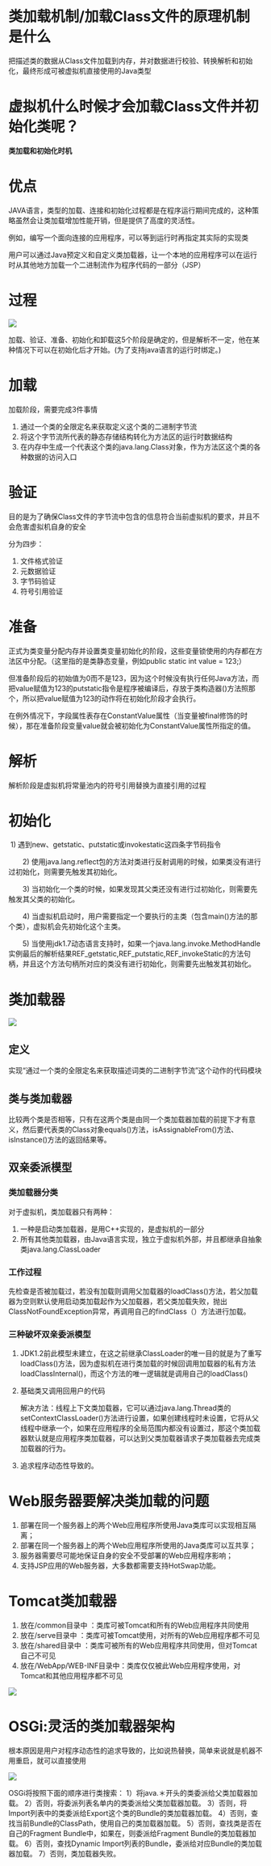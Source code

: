 # 类加载机制/加载Class文件的原理机制是什么

把描述类的数据从Class文件加载到内存，并对数据进行校验、转换解析和初始化，最终形成可被虚拟机直接使用的Java类型



# 虚拟机什么时候才会加载Class文件并初始化类呢？

**类加载和初始化时机**





# 优点

JAVA语言，类型的加载、连接和初始化过程都是在程序运行期间完成的，这种策略虽然会让类加载增加性能开销，但是提供了高度的灵活性。

例如，编写一个面向连接的应用程序，可以等到运行时再指定其实际的实现类

​			用户可以通过Java预定义和自定义类加载器，让一个本地的应用程序可以在运行时从其他地方加载一个二进制流作为程序代码的一部分（JSP）



# 过程

![](../pic/微信图片_20191208202446.jpg)

加载、验证、准备、初始化和卸载这5个阶段是确定的，但是解析不一定，他在某种情况下可以在初始化后才开始。(为了支持java语言的运行时绑定。)







# 加载

加载阶段，需要完成3件事情

1. 通过一个类的全限定名来获取定义这个类的二进制字节流
2. 将这个字节流所代表的静态存储结构转化为方法区的运行时数据结构
3. 在内存中生成一个代表这个类的java.lang.Class对象，作为方法区这个类的各种数据的访问入口



# 验证

目的是为了确保Class文件的字节流中包含的信息符合当前虚拟机的要求，并且不会危害虚拟机自身的安全

分为四步：

1. 文件格式验证
2. 元数据验证
3. 字节码验证
4. 符号引用验证







# 准备

​	正式为类变量分配内存并设置类变量初始化的阶段，这些变量锁使用的内存都在方法区中分配。（这里指的是类静态变量，例如public static int value = 123;）

​	但准备阶段后的初始值为0而不是123，因为这个时候没有执行任何Java方法，而把value赋值为123的putstatic指令是程序被编译后，存放于类构造器<clinit>()方法照那个，所以把value赋值为123的动作将在初始化阶段才会执行。

​	在例外情况下，字段属性表存在ConstantValue属性（当变量被final修饰的时候），那在准备阶段变量value就会被初始化为ConstantValue属性所指定的值。







# 解析

解析阶段是虚拟机将常量池内的符号引用替换为直接引用的过程





# 初始化

​	    1) 遇到new、getstatic、putstatic或invokestatic这四条字节码指令


　　2) 使用java.lang.reflect包的方法对类进行反射调用的时候，如果类没有进行过初始化，则需要先触发其初始化。

　　3) 当初始化一个类的时候，如果发现其父类还没有进行过初始化，则需要先触发其父类的初始化。

　　4) 当虚拟机启动时，用户需要指定一个要执行的主类（包含main()方法的那个类），虚拟机会先初始化这个主类。

　　5) 当使用jdk1.7动态语言支持时，如果一个java.lang.invoke.MethodHandle实例最后的解析结果REF_getstatic,REF_putstatic,REF_invokeStatic的方法句柄，并且这个方法句柄所对应的类没有进行初始化，则需要先出触发其初始化。



# 类加载器

![](../pic/9370915a66d1ab877e328a796da8e77.jpg)

## 定义

实现“通过一个类的全限定名来获取描述词类的二进制字节流”这个动作的代码模块





## 类与类加载器

比较两个类是否相等，只有在这两个类是由同一个类加载器加载的前提下才有意义，然后要代表类的Class对象equals()方法，isAssignableFrom()方法、isInstance()方法的返回结果等。







## 双亲委派模型

### 类加载器分类

对于虚拟机，类加载器只有两种：

1. 一种是启动类加载器，是用C++实现的，是虚拟机的一部分
2. 所有其他类加载器，由Java语言实现，独立于虚拟机外部，并且都继承自抽象类java.lang.ClassLoader





### 工作过程

先检查是否被加载过，若没有加载则调用父加载器的loadClass()方法，若父加载器为空则默认使用启动类加载起作为父加载器，若父类加载失败，抛出ClassNotFoundException异常，再调用自己的findClass（）方法进行加载。









### 三种破坏双亲委派模型

1. JDK1.2前此模型未建立，在这之前继承ClassLoader的唯一目的就是为了重写loadClass()方法，因为虚拟机在进行类加载的时候回调用加载器的私有方法loadClassInternal()，而这个方法的唯一逻辑就是调用自己的loadClass()

2. 基础类又调用回用户的代码

   解决方法：线程上下文类加载器，它可以通过java.lang.Thread类的setContextClassLoader()方法进行设置，如果创建线程时未设置，它将从父线程中继承一个，如果在应用程序的全局范围内都没有设置过，那这个类加载器默认就是应用程序类加载器，可以达到父类加载器请求子类加载器去完成类加载器的行为。

3. 追求程序动态性导致的。



# Web服务器要解决类加载的问题

1. 部署在同一个服务器上的两个Web应用程序所使用Java类库可以实现相互隔离；
2. 部署在同一个服务器上的两个Web应用程序所使用的Java类库可以互共享；
3. 服务器需要尽可能地保证自身的安全不受部署的Web应用程序影响；
4. 支持JSP应用的Web服务器，大多数都需要支持HotSwap功能。





# Tomcat类加载器

1. 放在/common目录中				 ：类库可被Tomcat和所有的Web应用程序共同使用
2. 放在/serve目录中                       ：类库可被Tomcat使用，对所有的Web应用程序都不可见
3. 放在/shared目录中                    ：类库可被所有的Web应用程序共同使用，但对Tomcat自己不可见
4. 放在/WebApp/WEB-INF目录中：类库仅仅被此Web应用程序使用，对Tomcat和其他应用程序都不可见

![](C:/Users/Public/Desktop/%E5%A4%8D%E4%B9%A0/pic/%E5%BE%AE%E4%BF%A1%E5%9B%BE%E7%89%87_20191211112454.jpg)









# OSGi:灵活的类加载器架构

根本原因是用户对程序动态性的追求导致的，比如说热替换，简单来说就是机器不用重启，就可以直接使用

![](C:/Users/Public/Desktop/%E5%A4%8D%E4%B9%A0/pic/%E5%BE%AE%E4%BF%A1%E5%9B%BE%E7%89%87_20191211140724.jpg)

OSGi将按照下面的顺序进行类搜索：
1）将java.＊开头的类委派给父类加载器加载。
2）否则，将委派列表名单内的类委派给父类加载器加载。
3）否则，将Import列表中的类委派给Export这个类的Bundle的类加载器加载。
4）否则，查找当前Bundle的ClassPath，使用自己的类加载器加载。
5）否则，查找类是否在自己的Fragment Bundle中，如果在，则委派给Fragment Bundle的类加载器加载。
6）否则，查找Dynamic Import列表的Bundle，委派给对应Bundle的类加载器加载。
7）否则，类加载器失败。

